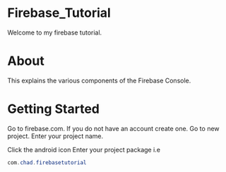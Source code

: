 # Firebase_Tutorial

Welcome to my firebase tutorial.

# About

This explains the various components of the Firebase Console.

# Getting Started

Go to firebase.com.
If you do not have an account create one.
Go to new project.
Enter your project name.


Click the android icon
Enter your project package i.e

```java
com.chad.firebasetutorial
```